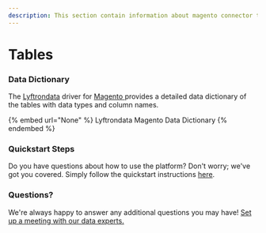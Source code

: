 ```yaml
---
description: This section contain information about magento connector tables information
---
```


# Tables

### Data Dictionary

The [Lyftrondata](https://www.lyftrondata.com/) driver for [Magento](None/)[ ](https://www.lyftrondata.com/integration/magento/)provides a detailed data dictionary of the tables with data types and column names.

{% embed url="None" %}
Lyftrondata Magento Data Dictionary
{% endembed %}

### Quickstart Steps

Do you have questions about how to use the platform? Don't worry; we've got you covered. Simply follow the quickstart instructions [here](../README.md).

### Questions? <a href="#questions" id="questions"></a>

We're always happy to answer any additional questions you may have! [Set up a meeting with our data experts.](https://www.lyftrondata.com/book-a-meeting/)

